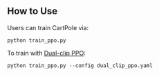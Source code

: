 ## How to Use

Users can train CartPole via:

```shell
python train_ppo.py
```


To train with [Dual-clip PPO](https://arxiv.org/abs/1912.09729):

```shell
python train_ppo.py --config dual_clip_ppo.yaml
```